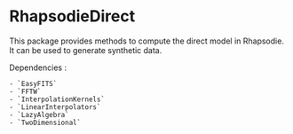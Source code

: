 # RhapsodieDirect
This package provides methods to compute the direct model in Rhapsodie. It can be used to generate synthetic data.

Dependencies :

	- `EasyFITS`
	- `FFTW`
	- `InterpolationKernels`
	- `LinearInterpolators`
	- `LazyAlgebra`
	- `TwoDimensional`
